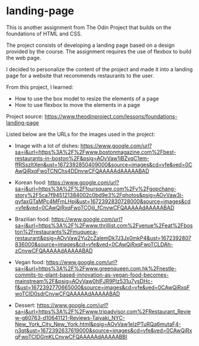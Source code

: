 # landing-page
This is another assignment from The Odin Project that builds on the foundations of HTML and CSS.

The project consists of developing a landing page based on a design provided by the course. The assignment requires the use of flexbox to build the web page.

I decided to personalize the content of the project and made it into a landing page for a website that recommends restaurants to the user.

From this project, I learned:

* How to use the box model to resize the elements of a page
* How to use flexbox to move the elements in a page

Project source: https://www.theodinproject.com/lessons/foundations-landing-page

Listed below are the URLs for the images used in the project:

* Image with a lot of dishes: https://www.google.com/url?sa=i&url=https%3A%2F%2Fwww.bostonmagazine.com%2Fbest-restaurants-in-boston%2F&psig=AOvVaw1jBZvqC1em-ffRSszltXen&ust=1672392850409000&source=images&cd=vfe&ved=0CAwQjRxqFwoTCNChs4DDnvwCFQAAAAAdAAAAABAD

* Korean food: https://www.google.com/url?sa=i&url=https%3A%2F%2Ffoursquare.com%2Fv%2Fgopchang-story%2F5ca7f945121384002c0bd9e3%2Fphotos&psig=AOvVaw3i-qyfaxGTaMPc4MFmLHpj&ust=1672392830728000&source=images&cd=vfe&ved=0CAwQjRxqFwoTCOjli_fCnvwCFQAAAAAdAAAAABAD

* Brazilian food: https://www.google.com/url?sa=i&url=https%3A%2F%2Fwww.thrillist.com%2Fvenue%2Feat%2Fboston%2Frestaurants%2Fmuqueca-restaurant&psig=AOvVaw2Yu2cZaIemDk7J3Jx0mkP4&ust=1672392807836000&source=images&cd=vfe&ved=0CAwQjRxqFwoTCLDAh-zCnvwCFQAAAAAdAAAAABAD

* Vegan food: https://www.google.com/url?sa=i&url=https%3A%2F%2Fwww.greenqueen.com.hk%2Fnestle-commits-to-plant-based-innovation-as-vegan-food-becomes-mainstream%2F&psig=AOvVaw0hlFJR9Plz531u7ysDHc-f&ust=1672392770665000&source=images&cd=vfe&ved=0CAwQjRxqFwoTCID0sdrCnvwCFQAAAAAdAAAAABAD

* Dessert: https://www.google.com/url?sa=i&url=https%3A%2F%2Fwww.tripadvisor.com%2FRestaurant_Review-g60763-d10641121-Reviews-Taiyaki_NYC-New_York_City_New_York.html&psig=AOvVaw1eIzPTuRQa6mutaF4-n3qt&ust=1672392637619000&source=images&cd=vfe&ved=0CAwQjRxqFwoTCIDGmKLCnvwCFQAAAAAdAAAAABBI